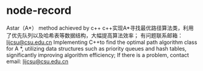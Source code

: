 # node-record
Astar（A*） method achieved by c++
c++实现A*寻找最优路径算法类，利用了优先队列以及哈希表等数据结构，大幅提高算法效率；
有问题联系邮箱：lijcsu@csu.edu.cn
Implementing C++to find the optimal path algorithm class for A *, utilizing data structures such as priority queues and hash tables, significantly improving algorithm efficiency; 
If there is a problem, contact email: lijcsu@csu.edu.cn
